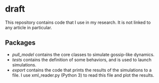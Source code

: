 # draft

This repository contains code that I use in my research. It is not linked to any article in particular.

## Packages

- *pull_model* contains the core classes to simulate gossip-like dynamics.
- *tests* contains the definition of some behaviors, and is used to launch simulations.
- *export* contains the code that prints the results of the simulations to a file. I use xml_reader.py (Python 3) to read this file and plot the results.
